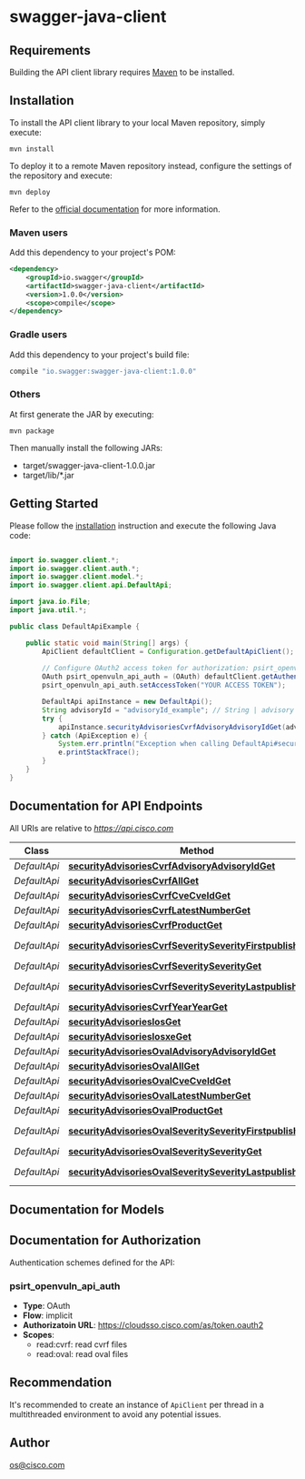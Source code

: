 # swagger-java-client

## Requirements

Building the API client library requires [Maven](https://maven.apache.org/) to be installed.

## Installation

To install the API client library to your local Maven repository, simply execute:

```shell
mvn install
```

To deploy it to a remote Maven repository instead, configure the settings of the repository and execute:

```shell
mvn deploy
```

Refer to the [official documentation](https://maven.apache.org/plugins/maven-deploy-plugin/usage.html) for more information.

### Maven users

Add this dependency to your project's POM:

```xml
<dependency>
    <groupId>io.swagger</groupId>
    <artifactId>swagger-java-client</artifactId>
    <version>1.0.0</version>
    <scope>compile</scope>
</dependency>
```

### Gradle users

Add this dependency to your project's build file:

```groovy
compile "io.swagger:swagger-java-client:1.0.0"
```

### Others

At first generate the JAR by executing:

    mvn package

Then manually install the following JARs:

* target/swagger-java-client-1.0.0.jar
* target/lib/*.jar

## Getting Started

Please follow the [installation](#installation) instruction and execute the following Java code:

```java

import io.swagger.client.*;
import io.swagger.client.auth.*;
import io.swagger.client.model.*;
import io.swagger.client.api.DefaultApi;

import java.io.File;
import java.util.*;

public class DefaultApiExample {

    public static void main(String[] args) {
        ApiClient defaultClient = Configuration.getDefaultApiClient();
        
        // Configure OAuth2 access token for authorization: psirt_openvuln_api_auth
        OAuth psirt_openvuln_api_auth = (OAuth) defaultClient.getAuthentication("psirt_openvuln_api_auth");
        psirt_openvuln_api_auth.setAccessToken("YOUR ACCESS TOKEN");

        DefaultApi apiInstance = new DefaultApi();
        String advisoryId = "advisoryId_example"; // String | advisory ID
        try {
            apiInstance.securityAdvisoriesCvrfAdvisoryAdvisoryIdGet(advisoryId);
        } catch (ApiException e) {
            System.err.println("Exception when calling DefaultApi#securityAdvisoriesCvrfAdvisoryAdvisoryIdGet");
            e.printStackTrace();
        }
    }
}

```

## Documentation for API Endpoints

All URIs are relative to *https://api.cisco.com*

Class | Method | HTTP request | Description
------------ | ------------- | ------------- | -------------
*DefaultApi* | [**securityAdvisoriesCvrfAdvisoryAdvisoryIdGet**](docs/DefaultApi.md#securityAdvisoriesCvrfAdvisoryAdvisoryIdGet) | **GET** /security/advisories/cvrf/advisory/{advisory_id} | 
*DefaultApi* | [**securityAdvisoriesCvrfAllGet**](docs/DefaultApi.md#securityAdvisoriesCvrfAllGet) | **GET** /security/advisories/cvrf/all | 
*DefaultApi* | [**securityAdvisoriesCvrfCveCveIdGet**](docs/DefaultApi.md#securityAdvisoriesCvrfCveCveIdGet) | **GET** /security/advisories/cvrf/cve/{cve_id} | 
*DefaultApi* | [**securityAdvisoriesCvrfLatestNumberGet**](docs/DefaultApi.md#securityAdvisoriesCvrfLatestNumberGet) | **GET** /security/advisories/cvrf/latest/{number} | 
*DefaultApi* | [**securityAdvisoriesCvrfProductGet**](docs/DefaultApi.md#securityAdvisoriesCvrfProductGet) | **GET** /security/advisories/cvrf/product | 
*DefaultApi* | [**securityAdvisoriesCvrfSeveritySeverityFirstpublishedGet**](docs/DefaultApi.md#securityAdvisoriesCvrfSeveritySeverityFirstpublishedGet) | **GET** /security/advisories/cvrf/severity/{severity}/firstpublished | 
*DefaultApi* | [**securityAdvisoriesCvrfSeveritySeverityGet**](docs/DefaultApi.md#securityAdvisoriesCvrfSeveritySeverityGet) | **GET** /security/advisories/cvrf/severity/{severity} | 
*DefaultApi* | [**securityAdvisoriesCvrfSeveritySeverityLastpublishedGet**](docs/DefaultApi.md#securityAdvisoriesCvrfSeveritySeverityLastpublishedGet) | **GET** /security/advisories/cvrf/severity/{severity}/lastpublished | 
*DefaultApi* | [**securityAdvisoriesCvrfYearYearGet**](docs/DefaultApi.md#securityAdvisoriesCvrfYearYearGet) | **GET** /security/advisories/cvrf/year/{year} | 
*DefaultApi* | [**securityAdvisoriesIosGet**](docs/DefaultApi.md#securityAdvisoriesIosGet) | **GET** /security/advisories/ios | 
*DefaultApi* | [**securityAdvisoriesIosxeGet**](docs/DefaultApi.md#securityAdvisoriesIosxeGet) | **GET** /security/advisories/iosxe | 
*DefaultApi* | [**securityAdvisoriesOvalAdvisoryAdvisoryIdGet**](docs/DefaultApi.md#securityAdvisoriesOvalAdvisoryAdvisoryIdGet) | **GET** /security/advisories/oval/advisory/{advisory_id} | 
*DefaultApi* | [**securityAdvisoriesOvalAllGet**](docs/DefaultApi.md#securityAdvisoriesOvalAllGet) | **GET** /security/advisories/oval/all | 
*DefaultApi* | [**securityAdvisoriesOvalCveCveIdGet**](docs/DefaultApi.md#securityAdvisoriesOvalCveCveIdGet) | **GET** /security/advisories/oval/cve/{cve_id} | 
*DefaultApi* | [**securityAdvisoriesOvalLatestNumberGet**](docs/DefaultApi.md#securityAdvisoriesOvalLatestNumberGet) | **GET** /security/advisories/oval/latest/{number} | 
*DefaultApi* | [**securityAdvisoriesOvalProductGet**](docs/DefaultApi.md#securityAdvisoriesOvalProductGet) | **GET** /security/advisories/oval/product | 
*DefaultApi* | [**securityAdvisoriesOvalSeveritySeverityFirstpublishedGet**](docs/DefaultApi.md#securityAdvisoriesOvalSeveritySeverityFirstpublishedGet) | **GET** /security/advisories/oval/severity/{severity}/firstpublished | 
*DefaultApi* | [**securityAdvisoriesOvalSeveritySeverityGet**](docs/DefaultApi.md#securityAdvisoriesOvalSeveritySeverityGet) | **GET** /security/advisories/oval/severity/{severity} | 
*DefaultApi* | [**securityAdvisoriesOvalSeveritySeverityLastpublishedGet**](docs/DefaultApi.md#securityAdvisoriesOvalSeveritySeverityLastpublishedGet) | **GET** /security/advisories/oval/severity/{severity}/lastpublished | 


## Documentation for Models



## Documentation for Authorization

Authentication schemes defined for the API:
### psirt_openvuln_api_auth

- **Type**: OAuth
- **Flow**: implicit
- **Authorizatoin URL**: https://cloudsso.cisco.com/as/token.oauth2
- **Scopes**: 
  - read:cvrf: read cvrf files
  - read:oval: read oval files


## Recommendation

It's recommended to create an instance of `ApiClient` per thread in a multithreaded environment to avoid any potential issues.

## Author

os@cisco.com

